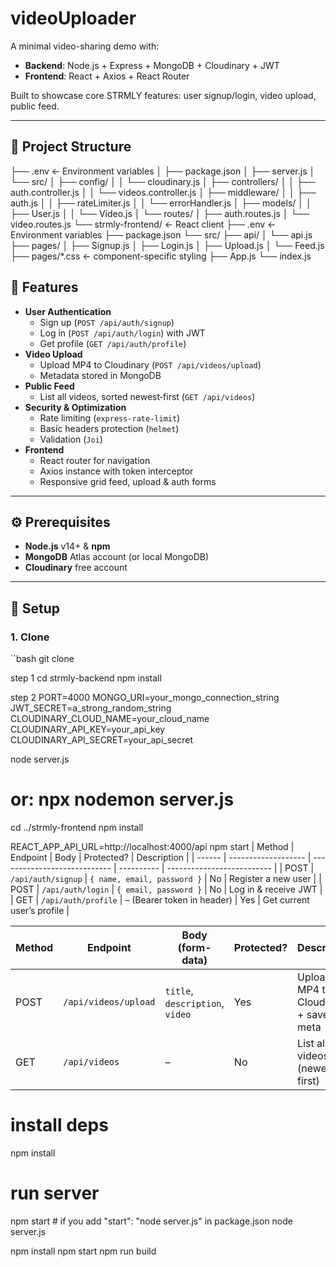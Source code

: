 # videoUploader
A minimal video-sharing demo with:

- **Backend**: Node.js + Express + MongoDB + Cloudinary + JWT  
- **Frontend**: React + Axios + React Router  

Built to showcase core STRMLY features: user signup/login, video upload, public feed.

---

## 📂 Project Structure
├── .env ← Environment variables
│ ├── package.json
│ ├── server.js
│ └── src/
│ ├── config/
│ │ └── cloudinary.js
│ ├── controllers/
│ │ ├── auth.controller.js
│ │ └── videos.controller.js
│ ├── middleware/
│ │ ├── auth.js
│ │ ├── rateLimiter.js
│ │ └── errorHandler.js
│ ├── models/
│ │ ├── User.js
│ │ └── Video.js
│ └── routes/
│ ├── auth.routes.js
│ └── video.routes.js
└── strmly-frontend/ ← React client
├── .env ← Environment variables
├── package.json
└── src/
├── api/
│ └── api.js
├── pages/
│ ├── Signup.js
│ ├── Login.js
│ ├── Upload.js
│ └── Feed.js
├── pages/*.css ← component-specific styling
├── App.js
└── index.js

## 🚀 Features

- **User Authentication**  
  - Sign up (`POST /api/auth/signup`)  
  - Log in (`POST /api/auth/login`) with JWT  
  - Get profile (`GET /api/auth/profile`)
- **Video Upload**  
  - Upload MP4 to Cloudinary (`POST /api/videos/upload`)
  - Metadata stored in MongoDB
- **Public Feed**  
  - List all videos, sorted newest‐first (`GET /api/videos`)
- **Security & Optimization**  
  - Rate limiting (`express-rate-limit`)  
  - Basic headers protection (`helmet`)  
  - Validation (`Joi`)  
- **Frontend**  
  - React router for navigation  
  - Axios instance with token interceptor  
  - Responsive grid feed, upload & auth forms

---

## ⚙️ Prerequisites

- **Node.js** v14+ & **npm**
- **MongoDB** Atlas account (or local MongoDB)
- **Cloudinary** free account

---

## 🔧 Setup

### 1. Clone

``bash
git clone

step 1
cd strmly-backend
npm install

step 2 
PORT=4000
MONGO_URI=your_mongo_connection_string
JWT_SECRET=a_strong_random_string
CLOUDINARY_CLOUD_NAME=your_cloud_name
CLOUDINARY_API_KEY=your_api_key
CLOUDINARY_API_SECRET=your_api_secret

node server.js
# or: npx nodemon server.js

cd ../strmly-frontend
npm install

REACT_APP_API_URL=http://localhost:4000/api
npm start
| Method | Endpoint            | Body                         | Protected? | Description                |
| ------ | ------------------- | ---------------------------- | ---------- | -------------------------- |
| POST   | `/api/auth/signup`  | `{ name, email, password }`  | No         | Register a new user        |
| POST   | `/api/auth/login`   | `{ email, password }`        | No         | Log in & receive JWT       |
| GET    | `/api/auth/profile` | *–* (Bearer token in header) | Yes        | Get current user’s profile |

| Method | Endpoint             | Body (form-data)                | Protected? | Description                          |
| ------ | -------------------- | ------------------------------- | ---------- | ------------------------------------ |
| POST   | `/api/videos/upload` | `title`, `description`, `video` | Yes        | Upload MP4 to Cloudinary + save meta |
| GET    | `/api/videos`        | *–*                             | No         | List all videos (newest first)       |

# install deps
npm install
# run server
npm start      # if you add "start": "node server.js" in package.json
node server.js

npm install
npm start
npm run build

